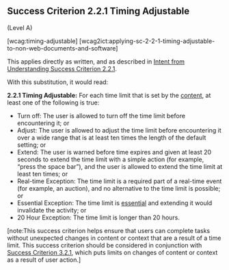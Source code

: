 ## Success Criterion 2.2.1 Timing Adjustable

(Level A)

[wcag:timing-adjustable]
[wcag2ict:applying-sc-2-2-1-timing-adjustable-to-non-web-documents-and-software]

This applies directly as written, and as described in [Intent from Understanding Success Criterion 2.2.1](https://www.w3.org/WAI/WCAG22/Understanding/timing-adjustable#intent).

With this substitution, it would read:

**2.2.1 Timing Adjustable:** For each time limit that is set by the [content](#content), at least one of the following is true:

- Turn off: The user is allowed to turn off the time limit before encountering it; or
- Adjust: The user is allowed to adjust the time limit before encountering it over a wide range that is at least ten times the length of the default setting; or
- Extend: The user is warned before time expires and given at least 20 seconds to extend the time limit with a simple action (for example, “press the space bar”), and the user is allowed to extend the time limit at least ten times; or
- Real-time Exception: The time limit is a required part of a real-time event (for example, an auction), and no alternative to the time limit is possible; or
- Essential Exception: The time limit is [essential](https://www.w3.org/TR/WCAG22/#dfn-essential) and extending it would invalidate the activity; or
- 20 Hour Exception: The time limit is longer than 20 hours.

[note:This success criterion helps ensure that users can complete tasks without unexpected changes in content or context that are a result of a time limit. This success criterion should be considered in conjunction with [Success Criterion 3.2.1](https://www.w3.org/TR/WCAG22/#on-focus), which puts limits on changes of content or context as a result of user action.]
